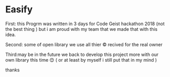 # Easify

First: this Progrm was written in 3 days for Code Geist hackathon 2018 (not the best thing ) but i am proud with my team that we made that with this idea.

Second: some of open library we use all thier © recived for the real owner 

Third:may be in the future we back to develop this project more with our own library this time 😊 ( or at least by myself i still put that in my mind )



thanks 


